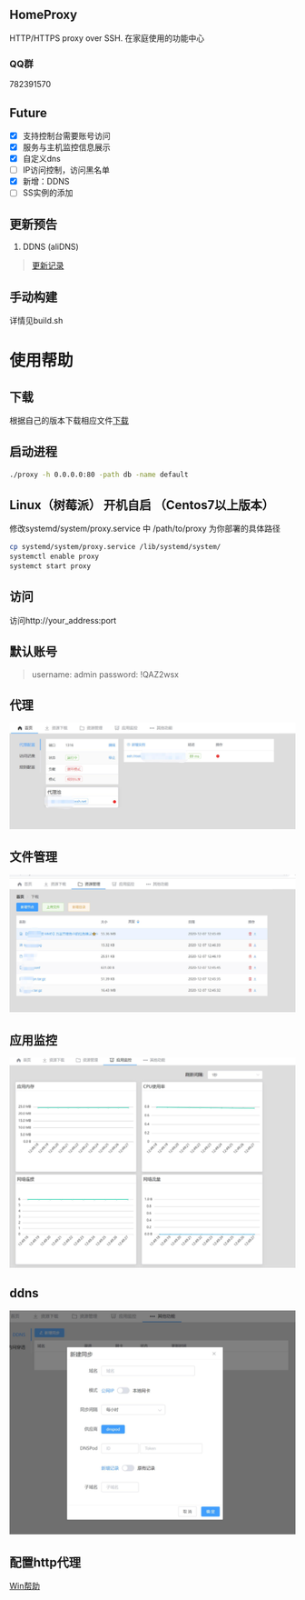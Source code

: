 ## HomeProxy
HTTP/HTTPS proxy over SSH. 在家庭使用的功能中心

### QQ群
782391570

## Future
- [x] 支持控制台需要账号访问
- [x] 服务与主机监控信息展示
- [x] 自定义dns
- [ ] IP访问控制，访问黑名单
- [x] 新增：DDNS
- [ ] SS实例的添加

## 更新预告
1. DDNS (aliDNS)
> [更新记录](/doc/update.md)

## 手动构建
详情见build.sh

# 使用帮助
## 下载
根据自己的版本下载相应文件[下载](https://github.com/lilacsheep/HomeCenter/releases)

## 启动进程
```bash
./proxy -h 0.0.0.0:80 -path db -name default
```
## Linux（树莓派） 开机自启 （Centos7以上版本）
修改systemd/system/proxy.service 中 /path/to/proxy 为你部署的具体路径

```bash
cp systemd/system/proxy.service /lib/systemd/system/
systemctl enable proxy
systemct start proxy
```
## 访问
访问http://your_address:port

## 默认账号
> username: admin
> password: !QAZ2wsx

## 代理
![](/pic/start.jpg)

## 文件管理
![](/pic/file.jpg)

## 应用监控
![](/pic/monitor.jpg)

## ddns
![](/pic/ddns.jpg)

## 配置http代理
[Win帮助](https://jingyan.baidu.com/article/72ee561a053a87e16138dfed.html)